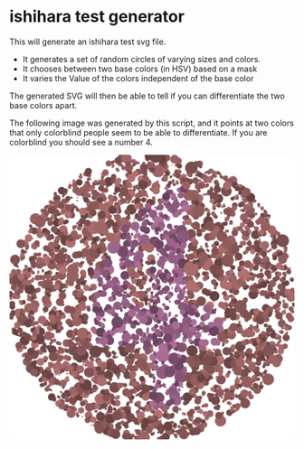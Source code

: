 # ishihara test generator

This will generate an ishihara test svg file.

 * It generates a set of random circles of varying sizes and colors.
 * It chooses between two base colors (in HSV) based on a mask
 * It varies the Value of the colors independent of the base color

The generated SVG will then be able to tell if you can differentiate
the two base colors apart.

The following image was generated by this script, and it points at two
colors that only colorblind people seem to be able to
differentiate. If you are colorblind you should see a number 4.

![ishihara test sample](test.svg)
